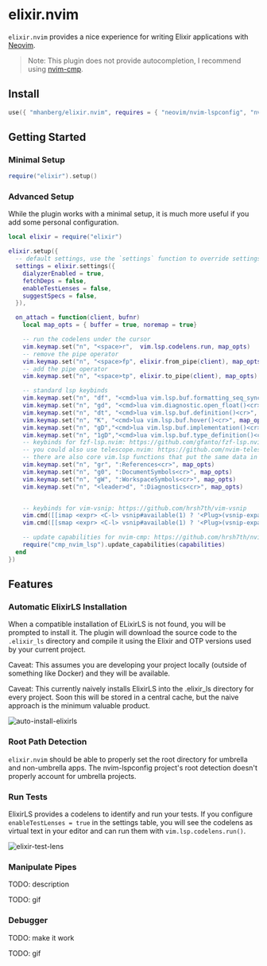 # elixir.nvim

`elixir.nvim` provides a nice experience for writing Elixir applications with [Neovim](https://github.com/neovim/neovim).

> Note: This plugin does not provide autocompletion, I recommend using [nvim-cmp](https://github.com/hrsh7th/nvim-cmp).

## Install

```lua
use({ "mhanberg/elixir.nvim", requires = { "neovim/nvim-lspconfig", "nvim-lua/plenary.nvim" }})
```

## Getting Started

### Minimal Setup

```lua
require("elixir").setup()
```

### Advanced Setup

While the plugin works with a minimal setup, it is much more useful if you add some personal configuration.

```lua
local elixir = require("elixir")

elixir.setup({
  -- default settings, use the `settings` function to override settings
  settings = elixir.settings({
    dialyzerEnabled = true,
    fetchDeps = false,
    enableTestLenses = false,
    suggestSpecs = false,
  }),

  on_attach = function(client, bufnr)
    local map_opts = { buffer = true, noremap = true}

    -- run the codelens under the cursor
    vim.keymap.set("n", "<space>r",  vim.lsp.codelens.run, map_opts)
    -- remove the pipe operator
    vim.keymap.set("n", "<space>fp", elixir.from_pipe(client), map_opts)
    -- add the pipe operator
    vim.keymap.set("n", "<space>tp", elixir.to_pipe(client), map_opts)

    -- standard lsp keybinds
    vim.keymap.set("n", "df", "<cmd>lua vim.lsp.buf.formatting_seq_sync()<cr>", map_opts)
    vim.keymap.set("n", "gd", "<cmd>lua vim.diagnostic.open_float()<cr>", map_opts)
    vim.keymap.set("n", "dt", "<cmd>lua vim.lsp.buf.definition()<cr>", map_opts)
    vim.keymap.set("n", "K", "<cmd>lua vim.lsp.buf.hover()<cr>", map_opts)
    vim.keymap.set("n", "gD","<cmd>lua vim.lsp.buf.implementation()<cr>", map_opts)
    vim.keymap.set("n", "1gD","<cmd>lua vim.lsp.buf.type_definition()<cr>", map_opts)
    -- keybinds for fzf-lsp.nvim: https://github.com/gfanto/fzf-lsp.nvim
    -- you could also use telescope.nvim: https://github.com/nvim-telescope/telescope.nvim
    -- there are also core vim.lsp functions that put the same data in the loclist
    vim.keymap.set("n", "gr", ":References<cr>", map_opts)
    vim.keymap.set("n", "g0", ":DocumentSymbols<cr>", map_opts)
    vim.keymap.set("n", "gW", ":WorkspaceSymbols<cr>", map_opts)
    vim.keymap.set("n", "<leader>d", ":Diagnostics<cr>", map_opts)


    -- keybinds for vim-vsnip: https://github.com/hrsh7th/vim-vsnip
    vim.cmd([[imap <expr> <C-l> vsnip#available(1) ? '<Plug>(vsnip-expand-or-jump)' : '<C-l>']])
    vim.cmd([[smap <expr> <C-l> vsnip#available(1) ? '<Plug>(vsnip-expand-or-jump)' : '<C-l>']])

    -- update capabilities for nvim-cmp: https://github.com/hrsh7th/nvim-cmp
    require("cmp_nvim_lsp").update_capabilities(capabilities)
  end
})
```

## Features

### Automatic ElixirLS Installation

When a compatible installation of ELixirLS is not found, you will be prompted to install it. The plugin will download the source code to the `.elixir_ls` directory and compile it using the Elixir and OTP versions used by your current project.

Caveat: This assumes you are developing your project locally (outside of something like Docker) and they will be available.

Caveat: This currently naively installs ElixirLS into the .elixir_ls directory for every project. Soon this will be stored in a central cache, but the naive approach is the minimum valuable product.

![auto-install-elixirls](https://user-images.githubusercontent.com/5523984/160333851-94d448d9-5c80-458c-aa0d-4c81528dde8f.gif)

### Root Path Detection

`elixir.nvim` should be able to properly set the root directory for umbrella and non-umbrella apps. The nvim-lspconfig project's root detection doesn't properly account for umbrella projects.

### Run Tests

ElixirLS provides a codelens to identify and run your tests. If you configure `enableTestLenses = true` in the settings table, you will see the codelens as virtual text in your editor and can run them with `vim.lsp.codelens.run()`.

![elixir-test-lens](https://user-images.githubusercontent.com/5523984/159722637-ef1586d5-9d47-4e1a-b68b-6a90ad744098.gif)

### Manipulate Pipes

TODO: description

TODO: gif

### Debugger

TODO: make it work

TODO: gif
